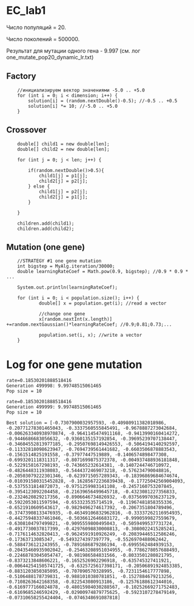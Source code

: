 # EC_lab1

Число популяций = 20.

Число поколений = 500000.

Результат для мутации одного гена - 9.997 (см. лог one_mutate_pop20_dynamic_lr.txt)


## Factory

        //инициализируем вектор значениями -5.0 .. +5.0
        for (int i = 0; i < dimension; i++) {
            solution[i] = (random.nextDouble()-0.5); //-0.5 .. +0.5
            solution[i] *= 10; //-5.0 .. +5.0
        }

## Crossover

        double[] child1 = new double[len];
        double[] child2 = new double[len];
        
        for (int j = 0; j < len; j++) {
            
            if(random.nextDouble()>0.5){
                child1[j] = p1[j];
                child2[j] = p2[j];
            } else {
                child1[j] = p2[j];
                child2[j] = p1[j];
            }
            
        }
        
        children.add(child1);
        children.add(child2);

## Mutation (one gene)

        //STRATEGY #1 one gene mutation
		int bigstep = MyAlg.iteration/30000;
        double learningRateCoef = Math.pow(0.9, bigstep); //0.9 * 0.9 * ...
        
        System.out.println(learningRateCoef);
        
        for (int i = 0; i < population.size(); i++) {
                double[] x = population.get(i); //read a vector
     
                //change one gene
                x[random.nextInt(x.length)] +=random.nextGaussian()*learningRateCoef; //0.9;0.81;0.73;...
                            
                population.set(i, x); //write a vector
        }
    
# Log for one gene mutation
	rate=0.18530201888518416
	Generation 499998: 9.99748515061465
	Pop size = 10
	
	rate=0.18530201888518416
	Generation 499999: 9.99748515061465
	Pop size = 10
	
	Best solution = [-0.7307900032957593, -0.40980911382018986, -0.20771278301465043, -0.3337560555845491, -0.9678887273042684, -0.006263340938970874, -0.9641145474911168, -0.9413990160414272, -0.9446686683056632, -0.9360135157192854, -0.39695239707138447, -0.34604552813977185, -0.29507698149426553, -0.5064194140292597, -0.11332818098623947, -0.7694739561441682, -0.6603506878883543, -0.1561514825191558, -0.37977447519889, -0.1406574898477308, -0.6993201118311317, -0.8071699875372378, -0.004937488936181848, -0.5229158167298193, -0.743665232614381, -0.1407244746710972, -0.4826448311938083, -0.5444372469073218, -0.576234790048816, -0.20503079222301346, -0.6239715057289343, -0.18396869684674674, -0.010391580315452828, -0.16285672236839438, -0.17725042569004093, -0.5375531814872073, -0.9751259983141108, -0.2457160753207845, -0.3954123092204458, -0.21639656499645718, -0.4323081227356833, -0.2324620829217356, -0.8906646734826932, -0.03756997036237129, -0.5922053011597594, -0.653323535714519, -0.11967481858355336, -0.6521910609543617, -0.9829496274617392, -0.2067351804789496, -0.37473908133476935, -0.46349106832962816, -0.33337262116954935, -0.44275948337461046, -0.5036612646683172, -0.9990599827559679, -0.6308104797499821, -0.9095559800495043, -0.5059499537731724, -0.4917730037817399, -0.42976098830008813, -0.3080022415285241, -0.7176114632820413, -0.9624591910926249, -0.20839446512586246, -0.17363713085347, -0.5493274397397779, -0.5526970488062442, -0.5884736121243955, -0.7891686879286194, -0.6995562484939153, -0.20435460935902042, -0.25463208951034955, -0.7786278057688493, -0.22468783045054747, -0.981986584831566, -0.8033501280821795, -0.8373213848606221, -0.1652526902296918, -0.635745327411921, -0.006442541505741725, -0.6325725617398171, -0.20506891924853385, -0.8831203850385095, -0.707090570328995, -0.7231154617777898, -0.5106488178739831, -0.9881010380781851, -0.1527884679213256, -0.7108263642168358, -0.822543080913186, -0.12576188612344016, -0.6169777166024878, -0.48015984030288567, -0.10252669271752483, -0.6169685246592429, -0.02900974879775625, -0.5923107278479149, -0.07310658255424404, -0.0746348691087818]
